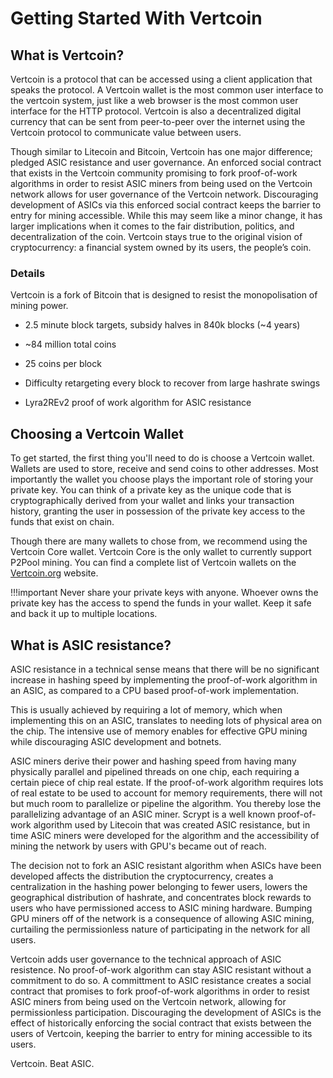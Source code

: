 # Getting Started With Vertcoin

## What is Vertcoin?

Vertcoin is a protocol that can be accessed using a client application that speaks the protocol. A Vertcoin wallet is the most common user interface to the vertcoin system, just like a web browser is the most common user interface for the HTTP protocol. Vertcoin is also a decentralized digital currency that can be sent from peer-to-peer over the internet using the Vertcoin protocol to communicate value between users. 

Though similar to Litecoin and Bitcoin, Vertcoin has one major difference; pledged ASIC resistance and user governance. An enforced social contract that exists in the Vertcoin community promising to fork proof-of-work algorithms in order to resist ASIC miners from being used on the Vertcoin network allows for user governance of the Vertcoin network. Discouraging development of ASICs via this enforced social contract keeps the barrier to entry for mining accessible. While this may seem like a minor change, it has larger implications when it comes to the fair distribution, politics, and decentralization of the coin. Vertcoin stays true to the original vision of cryptocurrency: a financial system owned by its users, the people’s coin.

### Details
Vertcoin is a fork of Bitcoin that is designed to resist the monopolisation of mining power.

* 2.5 minute block targets, subsidy halves in 840k blocks (~4 years)

* ~84 million total coins

* 25 coins per block

* Difficulty retargeting every block to recover from large hashrate swings

* Lyra2REv2 proof of work algorithm for ASIC resistance

## Choosing a Vertcoin Wallet

To get started, the first thing you'll need to do is choose a Vertcoin wallet. Wallets are used to store, receive and send coins to other addresses. Most importantly the wallet you choose plays the important role of storing your private key. You can think of a private key as the unique code that is cryptographically derived from your wallet and links your transaction history, granting the user in possession of the private key access to the funds that exist on chain.

Though there are many wallets to chose from, we recommend using the Vertcoin Core wallet. Vertcoin Core is the only wallet to currently support P2Pool mining. You can find a complete list of Vertcoin wallets on the [Vertcoin.org](https://vertcoin.org/download/) website.


!!!important
     Never share your private keys with anyone. Whoever owns the private key has the access to spend the funds in your wallet. Keep it safe and back it up to multiple locations.
     
## What is ASIC resistance?

ASIC resistance in a technical sense means that there will be no significant increase in hashing speed by implementing the proof-of-work algorithm in an ASIC, as compared to a CPU based proof-of-work implementation.

This is usually achieved by requiring a lot of memory, which when implementing this on an ASIC, translates to needing lots of physical area on the chip. The intensive use of memory enables for effective GPU mining while discouraging ASIC development and botnets.

ASIC miners derive their power and hashing speed from having many physically parallel and pipelined threads on one chip, each requiring a certain piece of chip real estate. If the proof-of-work algorithm requires lots of real estate to be used to account for memory requirements, there will not but much room to parallelize or pipeline the algorithm. You thereby lose the parallelizing advantage of an ASIC miner. Scrypt is a well known proof-of-work algorithm used by Litecoin that was created ASIC resistance, but in time ASIC miners were developed for the algorithm and the accessibility of mining the network by users with GPU's became out of reach. 

The decision not to fork an ASIC resistant algorithm when ASICs have been developed affects the distribution the cryptocurrency, creates a centralization in the hashing power belonging to fewer users, lowers the geographical distribution of hashrate, and concentrates block rewards to users who have permissioned access to ASIC mining hardware. Bumping GPU miners off of the network is a consequence of allowing ASIC mining, curtailing the permissionless nature of participating in the network for all users. 

Vertcoin adds user governance to the technical approach of ASIC resistence. No proof-of-work algorithm can stay ASIC resistant without a commitment to do so. A committment to ASIC resistance creates a social contract that promises to fork proof-of-work algorithms in order to resist ASIC miners from being used on the Vertcoin network, allowing for permissionless participation. Discouraging the development of ASICs is the effect of historically enforcing the social contract that exists between the users of Vertcoin, keeping the barrier to entry for mining accessible to its users. 

Vertcoin. Beat ASIC. 
